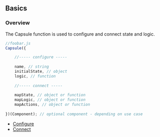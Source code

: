 ## Basics
### Overview
The Capsule function is used to configure and connect state and logic.
```js
//foobar.js
Capsule({

    //----- configure -----
    
    name, // string
    initialState, // object
    logic, // function
    
    //----- connect -----
    
    mapState, // object or function
    mapLogic, // object or function
    mapActions, // object or function
    
})(Component); // optional component - depending on use case
```
- [Configure](https://github.com/iosio/capsule/blob/master/docs/basics/configure.md)
- [Connect](https://github.com/iosio/capsule/blob/master/docs/basics/connect.md)
